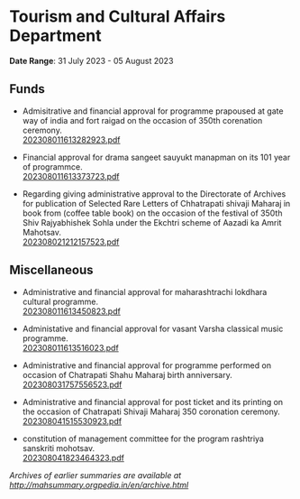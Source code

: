 # Tourism and Cultural Affairs Department

**Date Range**: 31 July 2023 - 05 August 2023


## Funds
- Admisitrative and financial approval for programme prapoused at gate way of india and fort raigad on the occasion of 350th corenation ceremony.\
  [202308011613282923.pdf](https://gr.maharashtra.gov.in/Site/Upload/Government%20Resolutions/English/202308011613282923.pdf)

- Financial approval for drama sangeet sauyukt manapman on its 101 year of programmce.\
  [202308011613373723.pdf](https://gr.maharashtra.gov.in/Site/Upload/Government%20Resolutions/English/202308011613373723.pdf)

- Regarding giving administrative approval to the Directorate of Archives for publication of Selected Rare Letters of Chhatrapati shivaji Maharaj in book from (coffee table book) on the occasion of the festival of 350th Shiv Rajyabhishek Sohla under the Ekchtri scheme of Aazadi ka Amrit Mahotsav.\
  [202308021212157523.pdf](https://gr.maharashtra.gov.in/Site/Upload/Government%20Resolutions/English/202308021212157523.pdf)

## Miscellaneous
- Administrative and financial approval for maharashtrachi lokdhara cultural programme.\
  [202308011613450823.pdf](https://gr.maharashtra.gov.in/Site/Upload/Government%20Resolutions/English/202308011613450823.pdf)

- Administative and financial approval for vasant Varsha classical music programme.\
  [202308011613516023.pdf](https://gr.maharashtra.gov.in/Site/Upload/Government%20Resolutions/English/202308011613516023.pdf)

- Administrative and financial approval for programme performed on occasion of Chatrapati Shahu Maharaj birth anniversary.\
  [202308031757556523.pdf](https://gr.maharashtra.gov.in/Site/Upload/Government%20Resolutions/English/202308031757556523.pdf)

- Administrative and financial approval for post ticket and its printing on the occasion of Chatrapati Shivaji Maharaj 350 coronation ceremony.\
  [202308041515530923.pdf](https://gr.maharashtra.gov.in/Site/Upload/Government%20Resolutions/English/202308041515530923.pdf)

- constitution of management committee for the program rashtriya sanskriti mohotsav.\
  [202308041823464323.pdf](https://gr.maharashtra.gov.in/Site/Upload/Government%20Resolutions/English/202308041823464323.pdf)


*Archives of earlier summaries are available at http://mahsummary.orgpedia.in/en/archive.html*